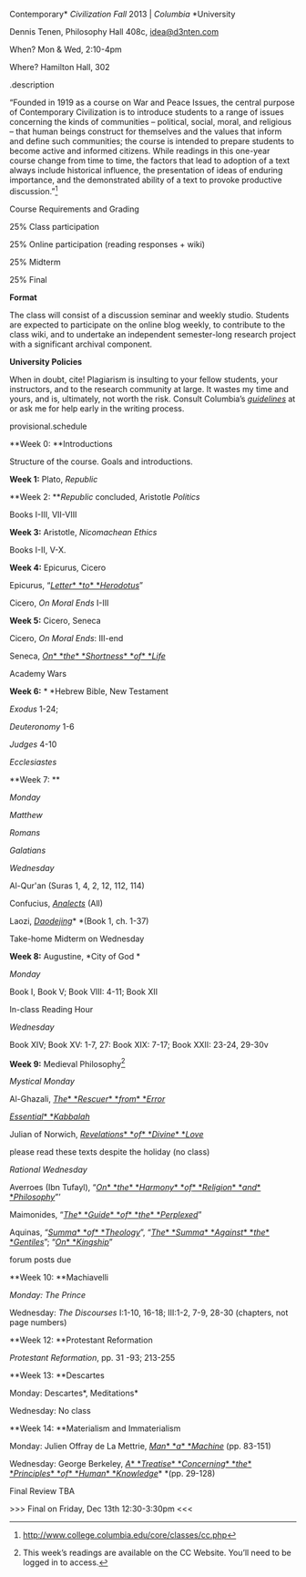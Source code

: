 Contemporary* *Civilization* *Fall* 2013 | *Columbia* *University

Dennis Tenen, Philosophy Hall 408c, idea@d3nten.com

When? Mon & Wed, 2:10-4pm

Where? Hamilton Hall, 302

.description

“Founded in 1919 as a course on War and Peace Issues, the central
purpose of Contemporary Civilization is to introduce students to a range
of issues concerning the kinds of communities – political, social,
moral, and religious – that human beings construct for themselves and
the values that inform and define such communities; the course is
intended to prepare students to become active and informed citizens.
While readings in this one-year course change from time to time, the
factors that lead to adoption of a text always include historical
influence, the presentation of ideas of enduring importance, and the
demonstrated ability of a text to provoke productive discussion.”[^1]

Course Requirements and Grading

25% Class participation

25% Online participation (reading responses + wiki)

25% Midterm

25% Final

**Format**

The class will consist of a discussion seminar and weekly studio.
Students are expected to participate on the online blog weekly, to
contribute to the class wiki, and to undertake an independent
semester-long research project with a significant archival component.

**University Policies**

When in doubt, cite! Plagiarism is insulting to your fellow students,
your instructors, and to the research community at large. It wastes my
time and yours, and is, ultimately, not worth the risk. Consult
Columbia’s
[*guidelines*](http://www.college.columbia.edu/academics/integrity%20)
at or ask me for help early in the writing process.

provisional.schedule

**Week 0: **Introductions

Structure of the course. Goals and introductions.

**Week 1:** Plato, *Republic*

**Week 2: ***Republic* concluded, Aristotle *Politics*

Books I-III, VII-VIII

**Week 3:** Aristotle, *Nicomachean Ethics*

Books I-II, V-X.

**Week 4:** Epicurus, Cicero

Epicurus,
“[*Letter*](https://www.college.columbia.edu/core/sites/core/files/text/Letter%20to%20Herodotus_0_0.pdf)[*
*](https://www.college.columbia.edu/core/sites/core/files/text/Letter%20to%20Herodotus_0_0.pdf)[*to*](https://www.college.columbia.edu/core/sites/core/files/text/Letter%20to%20Herodotus_0_0.pdf)[*
*](https://www.college.columbia.edu/core/sites/core/files/text/Letter%20to%20Herodotus_0_0.pdf)[*Herodotus*](https://www.college.columbia.edu/core/sites/core/files/text/Letter%20to%20Herodotus_0_0.pdf)”

Cicero, *On Moral Ends* I-III

**Week 5:** Cicero, Seneca

Cicero, *On Moral Ends*: III-end

Seneca, [*On*](http://en.wikisource.org/wiki/On_the_shortness_of_life)[*
*](http://en.wikisource.org/wiki/On_the_shortness_of_life)[*the*](http://en.wikisource.org/wiki/On_the_shortness_of_life)[*
*](http://en.wikisource.org/wiki/On_the_shortness_of_life)[*Shortness*](http://en.wikisource.org/wiki/On_the_shortness_of_life)[*
*](http://en.wikisource.org/wiki/On_the_shortness_of_life)[*of*](http://en.wikisource.org/wiki/On_the_shortness_of_life)[*
*](http://en.wikisource.org/wiki/On_the_shortness_of_life)[*Life*](http://en.wikisource.org/wiki/On_the_shortness_of_life)

Academy Wars

**Week 6:** * *Hebrew Bible, New Testament

*Exodus* 1-24;

*Deuteronomy* 1-6

*Judges* 4-10

*Ecclesiastes*

**Week 7: **

*Monday*

*Matthew*

*Romans*

*Galatians*

*Wednesday*

Al-Qur'an (Suras 1, 4, 2, 12, 112, 114)

Confucius,
[*Analects*](https://docs.google.com/file/d/0B4OAOue0b3VMX3FzN013dTNXYjg/edit?usp=sharing)
(All)

Laozi,
[*Daodejing*](https://docs.google.com/file/d/0B4OAOue0b3VMX3FzN013dTNXYjg/edit?usp=sharing)*
*(Book 1, ch. 1-37)

Take-home Midterm on Wednesday

**Week 8:** Augustine, *City of God *

*Monday*

Book I, Book V; Book VIII: 4-11; Book XII

In-class Reading Hour

*Wednesday*

Book XIV; Book XV: 1-7, 27: Book XIX: 7-17; Book XXII: 23-24, 29-30v

**Week 9:** Medieval Philosophy[^2]

*Mystical* *Monday*

Al-Ghazali,
[*The*](http://www.college.columbia.edu/core/sites/core/files/text/al-Ghazali%20-%20TheRescuer%20from%20Error.pdf)[*
*](http://www.college.columbia.edu/core/sites/core/files/text/al-Ghazali%20-%20TheRescuer%20from%20Error.pdf)[*Rescuer*](http://www.college.columbia.edu/core/sites/core/files/text/al-Ghazali%20-%20TheRescuer%20from%20Error.pdf)[*
*](http://www.college.columbia.edu/core/sites/core/files/text/al-Ghazali%20-%20TheRescuer%20from%20Error.pdf)[*from*](http://www.college.columbia.edu/core/sites/core/files/text/al-Ghazali%20-%20TheRescuer%20from%20Error.pdf)[*
*](http://www.college.columbia.edu/core/sites/core/files/text/al-Ghazali%20-%20TheRescuer%20from%20Error.pdf)[*Error*](http://www.college.columbia.edu/core/sites/core/files/text/al-Ghazali%20-%20TheRescuer%20from%20Error.pdf)

[*Essential*](http://www.college.columbia.edu/core/sites/core/files/text/The%20Essential%20Kabbalah.pdf)[*
*](http://www.college.columbia.edu/core/sites/core/files/text/The%20Essential%20Kabbalah.pdf)[*Kabbalah*](http://www.college.columbia.edu/core/sites/core/files/text/The%20Essential%20Kabbalah.pdf)

Julian of Norwich,
[*Revelations*](http://www.college.columbia.edu/core/sites/core/files/text/Revelations%20of%20Divine%20Love.pdf)[*
*](http://www.college.columbia.edu/core/sites/core/files/text/Revelations%20of%20Divine%20Love.pdf)[*of*](http://www.college.columbia.edu/core/sites/core/files/text/Revelations%20of%20Divine%20Love.pdf)[*
*](http://www.college.columbia.edu/core/sites/core/files/text/Revelations%20of%20Divine%20Love.pdf)[*Divine*](http://www.college.columbia.edu/core/sites/core/files/text/Revelations%20of%20Divine%20Love.pdf)[*
*](http://www.college.columbia.edu/core/sites/core/files/text/Revelations%20of%20Divine%20Love.pdf)[*Love*](http://www.college.columbia.edu/core/sites/core/files/text/Revelations%20of%20Divine%20Love.pdf)

please read these texts despite the holiday (no class)

*Rational* *Wednesday*

Averroes (Ibn Tufayl),
“[*On*](http://www.college.columbia.edu/core/sites/core/files/text/Averro%C3%ABs%20On%20the%20Harmony%20of%20Religion%20and%20Philosophy_0.pdf)[*
*](http://www.college.columbia.edu/core/sites/core/files/text/Averro%C3%ABs%20On%20the%20Harmony%20of%20Religion%20and%20Philosophy_0.pdf)[*the*](http://www.college.columbia.edu/core/sites/core/files/text/Averro%C3%ABs%20On%20the%20Harmony%20of%20Religion%20and%20Philosophy_0.pdf)[*
*](http://www.college.columbia.edu/core/sites/core/files/text/Averro%C3%ABs%20On%20the%20Harmony%20of%20Religion%20and%20Philosophy_0.pdf)[*Harmony*](http://www.college.columbia.edu/core/sites/core/files/text/Averro%C3%ABs%20On%20the%20Harmony%20of%20Religion%20and%20Philosophy_0.pdf)[*
*](http://www.college.columbia.edu/core/sites/core/files/text/Averro%C3%ABs%20On%20the%20Harmony%20of%20Religion%20and%20Philosophy_0.pdf)[*of*](http://www.college.columbia.edu/core/sites/core/files/text/Averro%C3%ABs%20On%20the%20Harmony%20of%20Religion%20and%20Philosophy_0.pdf)[*
*](http://www.college.columbia.edu/core/sites/core/files/text/Averro%C3%ABs%20On%20the%20Harmony%20of%20Religion%20and%20Philosophy_0.pdf)[*Religion*](http://www.college.columbia.edu/core/sites/core/files/text/Averro%C3%ABs%20On%20the%20Harmony%20of%20Religion%20and%20Philosophy_0.pdf)[*
*](http://www.college.columbia.edu/core/sites/core/files/text/Averro%C3%ABs%20On%20the%20Harmony%20of%20Religion%20and%20Philosophy_0.pdf)[*and*](http://www.college.columbia.edu/core/sites/core/files/text/Averro%C3%ABs%20On%20the%20Harmony%20of%20Religion%20and%20Philosophy_0.pdf)[*
*](http://www.college.columbia.edu/core/sites/core/files/text/Averro%C3%ABs%20On%20the%20Harmony%20of%20Religion%20and%20Philosophy_0.pdf)[*Philosophy*](http://www.college.columbia.edu/core/sites/core/files/text/Averro%C3%ABs%20On%20the%20Harmony%20of%20Religion%20and%20Philosophy_0.pdf)”’

Maimonides,
“[*The*](http://www.college.columbia.edu/core/sites/core/files/text/The%20Guide%20of%20the%20Perplexed_0.pdf)[*
*](http://www.college.columbia.edu/core/sites/core/files/text/The%20Guide%20of%20the%20Perplexed_0.pdf)[*Guide*](http://www.college.columbia.edu/core/sites/core/files/text/The%20Guide%20of%20the%20Perplexed_0.pdf)[*
*](http://www.college.columbia.edu/core/sites/core/files/text/The%20Guide%20of%20the%20Perplexed_0.pdf)[*of*](http://www.college.columbia.edu/core/sites/core/files/text/The%20Guide%20of%20the%20Perplexed_0.pdf)[*
*](http://www.college.columbia.edu/core/sites/core/files/text/The%20Guide%20of%20the%20Perplexed_0.pdf)[*the*](http://www.college.columbia.edu/core/sites/core/files/text/The%20Guide%20of%20the%20Perplexed_0.pdf)[*
*](http://www.college.columbia.edu/core/sites/core/files/text/The%20Guide%20of%20the%20Perplexed_0.pdf)[*Perplexed*](http://www.college.columbia.edu/core/sites/core/files/text/The%20Guide%20of%20the%20Perplexed_0.pdf)”

Aquinas,
“[*Summa*](http://www.college.columbia.edu/core/sites/core/files/text/The%20Summa%20of%20Theology.pdf)[*
*](http://www.college.columbia.edu/core/sites/core/files/text/The%20Summa%20of%20Theology.pdf)[*of*](http://www.college.columbia.edu/core/sites/core/files/text/The%20Summa%20of%20Theology.pdf)[*
*](http://www.college.columbia.edu/core/sites/core/files/text/The%20Summa%20of%20Theology.pdf)[*Theology*](http://www.college.columbia.edu/core/sites/core/files/text/The%20Summa%20of%20Theology.pdf)”,
“[*The*](http://www.college.columbia.edu/core/sites/core/files/text/%5B02%5D%20St.%20Thomas%20Aquinas%20--%20The%20Summa%20Against%20the%20Gentiles.pdf)[*
*](http://www.college.columbia.edu/core/sites/core/files/text/%5B02%5D%20St.%20Thomas%20Aquinas%20--%20The%20Summa%20Against%20the%20Gentiles.pdf)[*Summa*](http://www.college.columbia.edu/core/sites/core/files/text/%5B02%5D%20St.%20Thomas%20Aquinas%20--%20The%20Summa%20Against%20the%20Gentiles.pdf)[*
*](http://www.college.columbia.edu/core/sites/core/files/text/%5B02%5D%20St.%20Thomas%20Aquinas%20--%20The%20Summa%20Against%20the%20Gentiles.pdf)[*Against*](http://www.college.columbia.edu/core/sites/core/files/text/%5B02%5D%20St.%20Thomas%20Aquinas%20--%20The%20Summa%20Against%20the%20Gentiles.pdf)[*
*](http://www.college.columbia.edu/core/sites/core/files/text/%5B02%5D%20St.%20Thomas%20Aquinas%20--%20The%20Summa%20Against%20the%20Gentiles.pdf)[*the*](http://www.college.columbia.edu/core/sites/core/files/text/%5B02%5D%20St.%20Thomas%20Aquinas%20--%20The%20Summa%20Against%20the%20Gentiles.pdf)[*
*](http://www.college.columbia.edu/core/sites/core/files/text/%5B02%5D%20St.%20Thomas%20Aquinas%20--%20The%20Summa%20Against%20the%20Gentiles.pdf)[*Gentiles*](http://www.college.columbia.edu/core/sites/core/files/text/%5B02%5D%20St.%20Thomas%20Aquinas%20--%20The%20Summa%20Against%20the%20Gentiles.pdf)”;
“[*On*](http://www.college.columbia.edu/core/sites/core/files/text/On%20Kingship.pdf)[*
*](http://www.college.columbia.edu/core/sites/core/files/text/On%20Kingship.pdf)[*Kingship*](http://www.college.columbia.edu/core/sites/core/files/text/On%20Kingship.pdf)”

forum posts due

**Week 10: **Machiavelli

*Monday: The Prince*

Wednesday: *The Discourses* I:1-10, 16-18; III:1-2, 7-9, 28-30
(chapters, not page numbers)

**Week 12: **Protestant Reformation

*Protestant Reformation*, pp. 31 -93; 213-255

**Week 13: **Descartes

Monday: Descartes*, Meditations*

Wednesday: No class

**Week 14: **Materialism and Immaterialism

Monday: Julien Offray de La Mettrie,
[*Man*](https://archive.org/stream/manmachine00lame#page/n11/mode/2up)[*
*](https://archive.org/stream/manmachine00lame#page/n11/mode/2up)[*a*](https://archive.org/stream/manmachine00lame#page/n11/mode/2up)[*
*](https://archive.org/stream/manmachine00lame#page/n11/mode/2up)[*Machine*](https://archive.org/stream/manmachine00lame#page/n11/mode/2up)
(pp. 83-151)

Wednesday: George Berkeley,
[*A*](https://archive.org/stream/treatiseconcerni00berkiala#page/n21/mode/2up)[*
*](https://archive.org/stream/treatiseconcerni00berkiala#page/n21/mode/2up)[*Treatise*](https://archive.org/stream/treatiseconcerni00berkiala#page/n21/mode/2up)[*
*](https://archive.org/stream/treatiseconcerni00berkiala#page/n21/mode/2up)[*Concerning*](https://archive.org/stream/treatiseconcerni00berkiala#page/n21/mode/2up)[*
*](https://archive.org/stream/treatiseconcerni00berkiala#page/n21/mode/2up)[*the*](https://archive.org/stream/treatiseconcerni00berkiala#page/n21/mode/2up)[*
*](https://archive.org/stream/treatiseconcerni00berkiala#page/n21/mode/2up)[*Principles*](https://archive.org/stream/treatiseconcerni00berkiala#page/n21/mode/2up)[*
*](https://archive.org/stream/treatiseconcerni00berkiala#page/n21/mode/2up)[*of*](https://archive.org/stream/treatiseconcerni00berkiala#page/n21/mode/2up)[*
*](https://archive.org/stream/treatiseconcerni00berkiala#page/n21/mode/2up)[*Human*](https://archive.org/stream/treatiseconcerni00berkiala#page/n21/mode/2up)[*
*](https://archive.org/stream/treatiseconcerni00berkiala#page/n21/mode/2up)[*Knowledge*](https://archive.org/stream/treatiseconcerni00berkiala#page/n21/mode/2up)*
*(pp. 29-128)

Final Review TBA

&gt;&gt;&gt; Final on Friday, Dec 13th 12:30-3:30pm &lt;&lt;&lt;

[^1]:  http://www.college.columbia.edu/core/classes/cc.php

[^2]:  This week’s readings are available on the CC Website. You’ll need
    to be logged in to access.
